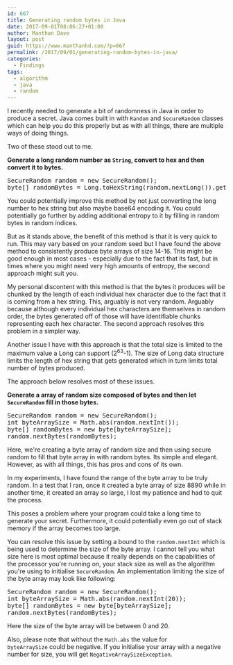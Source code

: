 ```yaml
---
id: 667
title: Generating random bytes in Java
date: 2017-09-01T08:06:27+01:00
author: Manthan Dave
layout: post
guid: https://www.manthanhd.com/?p=667
permalink: /2017/09/01/generating-random-bytes-in-java/
categories:
  - Findings
tags:
  - algorithm
  - java
  - random
---
```

I recently needed to generate a bit of randomness in Java in order to produce a secret. Java comes built in with <code>Random</code> and <code>SecureRandom</code> classes which can help you do this properly but as with all things, there are multiple ways of doing things.

Two of these stood out to me.

<strong>Generate a long random number as <code>String</code>, convert to hex and then convert it to bytes.</strong>
<pre class="lang:java decode:true">SecureRandom random = new SecureRandom();
byte[] randomBytes = Long.toHexString(random.nextLong()).getBytes();</pre>
You could potentially improve this method by not just converting the long number to hex string but also maybe base64 encoding it. You could potentially go further by adding additional entropy to it by filling in random bytes in random indices.

But as it stands above, the benefit of this method is that it is very quick to run. This may vary based on your random seed but I have found the above method to consistently produce byte arrays of size 14-16. This might be good enough in most cases - especially due to the fact that its fast, but in times where you might need very high amounts of entropy, the second approach might suit you.

My personal discontent with this method is that the bytes it produces will be chunked by the length of each individual hex character due to the fact that it is coming from a hex string. This, arguably is not very random. Arguably because although every individual hex characters are themselves in random order, the bytes generated off of those will have identifiable chunks representing each hex character. The second approach resolves this problem in a simpler way.

Another issue I have with this approach is that the total size is limited to the maximum value a Long can support (2<sup>63</sup>-1). The size of Long data structure limits the length of hex string that gets generated which in turn limits total number of bytes produced.

The approach below resolves most of these issues.

<strong>Generate a array of random size composed of bytes and then let <code>SecureRandom</code> fill in those bytes.</strong>
<pre class="lang:java decode:true">SecureRandom random = new SecureRandom();
int byteArraySize = Math.abs(random.nextInt());
byte[] randomBytes = new byte[byteArraySize];
random.nextBytes(randomBytes);</pre>
Here, we're creating a byte array of random size and then using secure random to fill that byte array in with random bytes. Its simple and elegant. However, as with all things, this has pros and cons of its own.

In my experiments, I have found the range of the byte array to be truly random. In a test that I ran, once it created a byte array of size 8890 while in another time, it created an array so large, I lost my patience and had to quit the process.

This poses a problem where your program could take a long time to generate your secret. Furthermore, it could potentially even go out of stack memory if the array becomes too large.

You can resolve this issue by setting a bound to the <code>random.nextInt</code> which is being used to determine the size of the byte array. I cannot tell you what size here is most optimal because it really depends on the capabilities of the processor you're running on, your stack size as well as the algorithm you're using to initialise <code>SecureRandom</code>. An implementation limiting the size of the byte array may look like following:
<pre class="lang:java decode:true">SecureRandom random = new SecureRandom();
int byteArraySize = Math.abs(random.nextInt(20));
byte[] randomBytes = new byte[byteArraySize];
random.nextBytes(randomBytes);</pre>
Here the size of the byte array will be between 0 and 20.

Also, please note that without the <code>Math.abs</code> the value for <code>byteArraySize</code> could be negative. If you initialise your array with a negative number for size, you will get <code>NegativeArraySizeException</code>.